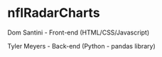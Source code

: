 # nflRadarCharts 

Dom Santini - Front-end (HTML/CSS/Javascript)

Tyler Meyers - Back-end (Python - pandas library)
